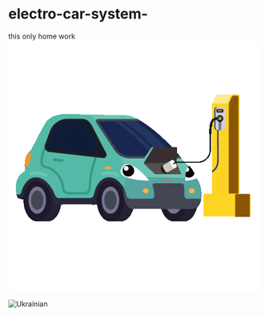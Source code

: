 # electro-car-system-
this only home work
![Heder](assets/IMG_2664.gif)


![Ukrainian](https://img.shields.io/static/v1?label=Made%20by&message=Ukrainian&labelColor=1f5fb2&color=fad247&style=for-the-badge)
